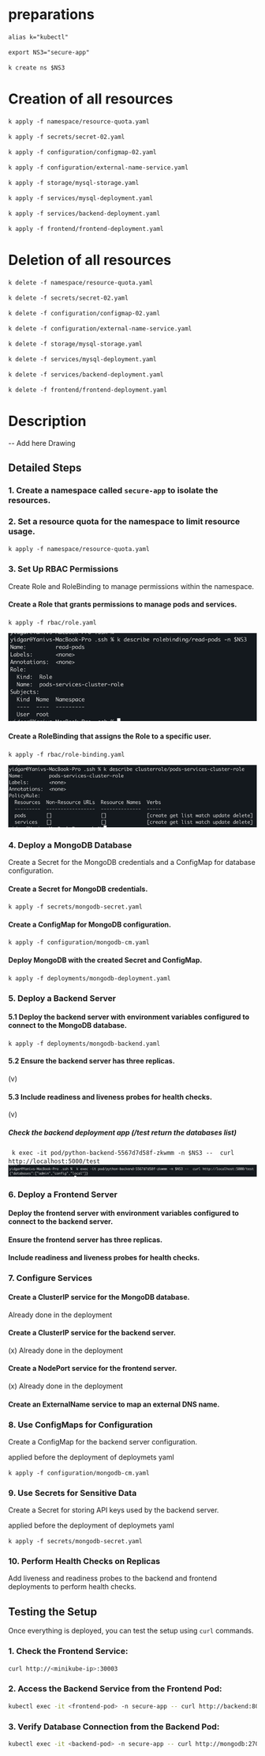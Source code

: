 
# preparations 
`alias k="kubectl"`

`export NS3="secure-app"`

`k create ns $NS3`


# Creation of all resources
`k apply -f namespace/resource-quota.yaml`

`k apply -f secrets/secret-02.yaml`

`k apply -f configuration/configmap-02.yaml`

`k apply -f configuration/external-name-service.yaml`

`k apply -f storage/mysql-storage.yaml`

`k apply -f services/mysql-deployment.yaml`

`k apply -f services/backend-deployment.yaml`

`k apply -f frontend/frontend-deployment.yaml`

# Deletion of all resources

`k delete -f namespace/resource-quota.yaml`

`k delete -f secrets/secret-02.yaml`

`k delete -f configuration/configmap-02.yaml`

`k delete -f configuration/external-name-service.yaml`

`k delete -f storage/mysql-storage.yaml`

`k delete -f services/mysql-deployment.yaml`

`k delete -f services/backend-deployment.yaml`

`k delete -f frontend/frontend-deployment.yaml`


# Description 
-- Add here Drawing 

## Detailed Steps 
### 1. Create a namespace called `secure-app` to isolate the resources.

### 2. Set a resource quota for the namespace to limit resource usage.
`k apply -f namespace/resource-quota.yaml`

### 3. Set Up RBAC Permissions
Create Role and RoleBinding to manage permissions within the namespace.
#### Create a Role that grants permissions to manage pods and services.
`k apply -f rbac/role.yaml`

![img_1.png](img_1.png)
####  Create a RoleBinding that assigns the Role to a specific user.
`k apply -f rbac/role-binding.yaml`

![img.png](img.png)

### 4. Deploy a MongoDB Database
Create a Secret for the MongoDB credentials and a ConfigMap for database configuration.
#### Create a Secret for MongoDB credentials.
`k apply -f secrets/mongodb-secret.yaml`

#### Create a ConfigMap for MongoDB configuration.
`k apply -f configuration/mongodb-cm.yaml`

#### Deploy MongoDB with the created Secret and ConfigMap.
`k apply -f deployments/mongodb-deployment.yaml`

### 5. Deploy a Backend Server
#### 5.1 Deploy the backend server with environment variables configured to connect to the MongoDB database.
`k apply -f deployments/mongodb-backend.yaml`

#### 5.2 Ensure the backend server has three replicas.
(v)
#### 5.3 Include readiness and liveness probes for health checks.
(v)

##### Check the backend deployment app (/test return the databases list)
` k exec -it pod/python-backend-5567d7d58f-zkwmm -n $NS3 --  curl http://localhost:5000/test`
![img_2.png](img_2.png)


### 6. Deploy a Frontend Server
#### Deploy the frontend server with environment variables configured to connect to the backend server.
#### Ensure the frontend server has three replicas.
#### Include readiness and liveness probes for health checks.

### 7. Configure Services
#### Create a ClusterIP service for the MongoDB database.
Already done in the deployment 
#### Create a ClusterIP service for the backend server.
(x) Already done in the deployment 
#### Create a NodePort service for the frontend server.
(x) Already done in the deployment 
#### Create an ExternalName service to map an external DNS name.

### 8. Use ConfigMaps for Configuration
Create a ConfigMap for the backend server configuration.

applied before the deployment of deploymets yaml 

`k apply -f configuration/mongodb-cm.yaml`

### 9. Use Secrets for Sensitive Data
Create a Secret for storing API keys used by the backend server.

applied before the deployment of deploymets yaml

`k apply -f secrets/mongodb-secret.yaml`

### 10. Perform Health Checks on Replicas
Add liveness and readiness probes to the backend and frontend deployments to perform health checks.

## Testing the Setup
Once everything is deployed, you can test the setup using `curl` commands.
### 1. **Check the Frontend Service:**
```sh
curl http://<minikube-ip>:30003
```
### 2. **Access the Backend Service from the Frontend Pod:**
```sh
kubectl exec -it <frontend-pod> -n secure-app -- curl http://backend:8080
```
### 3. **Verify Database Connection from the Backend Pod:**
```sh
kubectl exec -it <backend-pod> -n secure-app -- curl http://mongodb:27017
```